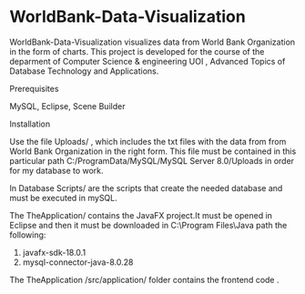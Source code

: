 # WorldBank-Data-Visualization
WorldBank-Data-Visualization visualizes data from World Bank Organization in the form of charts. This project is developed for the course of the deparment of Computer Science & engineering UOI ,  Advanced Topics of Database Technology and Applications.

Prerequisites

MySQL,
Eclipse,
Scene Builder

Installation

Use the file Uploads/ , which includes the txt files with the data from from World Bank Organization in the right form. This file must be contained in this particular path  C:/ProgramData/MySQL/MySQL Server 8.0/Uploads in order for my database to work.

In Database Scripts/  are the scripts that create the needed database and must be executed in mySQL.

The TheApplication/ contains the JavaFX project.It must be opened in Eclipse and then it must be downloaded in C:\Program Files\Java path the following:
1)	javafx-sdk-18.0.1
2)	mysql-connector-java-8.0.28

 The TheApplication /src/application/ folder contains the frontend code .
